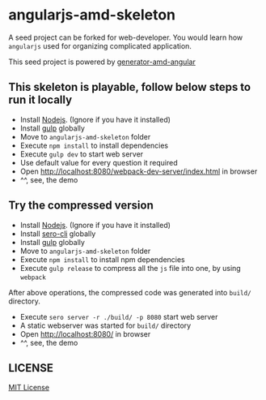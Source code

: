angularjs-amd-skeleton
============================

A seed project can be forked for web-developer. You would learn how `angularjs` used for organizing complicated application.

This seed project is powered by [generator-amd-angular](https://github.com/leftstick/generator-amd-angular)


## This skeleton is playable, follow below steps to run it locally ##

- Install [Nodejs][node-url]. (Ignore if you have it installed)
- Install [gulp][gulp-url] globally
- Move to `angularjs-amd-skeleton` folder
- Execute `npm install` to install dependencies
- Execute `gulp dev` to start web server
- Use default value for every question it required
- Open [http://localhost:8080/webpack-dev-server/index.html](http://localhost:8080/webpack-dev-server/index.html) in browser
- ^^, see, the demo


## Try the compressed version ##

- Install [Nodejs][node-url]. (Ignore if you have it installed)
- Install [sero-cli][sero-url] globally
- Install [gulp][gulp-url] globally
- Move to `angularjs-amd-skeleton` folder
- Execute `npm install` to install npm dependencies
- Execute `gulp release` to compress all the `js` file into one, by using `webpack`

After above operations, the compressed code was generated into `build/` directory.

- Execute `sero server -r ./build/ -p 8080` start web server
- A static webserver was started for `build/` directory
- Open [http://localhost:8080/](http://localhost:8080/) in browser
- ^^, see, the demo


## LICENSE ##

[MIT License](https://raw.githubusercontent.com/leftstick/angularjs-amd-skeleton/master/LICENSE)


[node-url]: http://nodejs.org
[gulp-url]: https://github.com/gulpjs/gulp/blob/master/docs/getting-started.md#1-install-gulp-globally
[sero-url]: https://github.com/leftstick/Sero-cli

